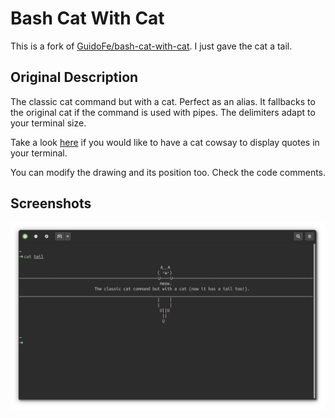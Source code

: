 # Bash Cat With Cat
This is a fork of [GuidoFe/bash-cat-with-cat](https://github.com/GuidoFe/bash-cat-with-cat). I just gave the cat a tail.

## Original Description
The classic cat command but with a cat. Perfect as an alias. It fallbacks to the original cat if the command is used with pipes.
The delimiters adapt to your terminal size.  
  
Take a look [here](https://github.com/GuidoFe/FortuneCat) if you would like to have a cat cowsay to display quotes in your terminal.

You can modify the drawing and its position too. Check the code comments.

## Screenshots
![example](screenshot.png)



